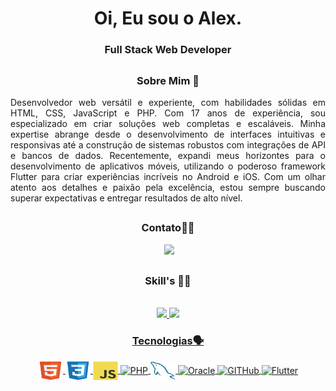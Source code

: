 <link rel="stylesheet" href="https://cdn.jsdelivr.net/gh/devicons/devicon@v2.15.1/devicon.min.css">

<h1 align="center">Oi, Eu sou o Alex.</h1>
<h3 align="center">Full Stack Web Developer</h3>

<!--
- 🔭 I’m currently working on ...
- 🌱 I’m currently learning ...
- 👯 I’m looking to collaborate on ...
- 🤔 I’m looking for help with ...
- 💬 Ask me about ...
- 📫 How to reach me: ...
- 😄 Pronouns: ...
- ⚡ Fun fact: ...
-->


##
<div align="center">
    <h3>Sobre Mim 📢</h3>
    <p align="justify">Desenvolvedor web versátil e experiente, com habilidades sólidas em HTML, CSS, JavaScript e PHP. 
        Com 17 anos de experiência, sou especializado em criar soluções web completas e escaláveis. Minha expertise abrange 
        desde o desenvolvimento de interfaces intuitivas e responsivas até a construção de sistemas robustos com integrações de API e 
        bancos de dados. Recentemente, expandi meus horizontes para o desenvolvimento de aplicativos móveis, utilizando o poderoso framework 
        Flutter para criar experiências incríveis no Android e iOS. Com um olhar atento aos detalhes e paixão pela excelência, estou sempre buscando 
        superar expectativas e entregar resultados de alto nível.</p>
</div> 
 

##

<div align="center">
 <h3> Contato🤙🏻</h3>
    <a target="_blank" href="https://www.linkedin.com/in/alexdu-rt/"><img src="https://img.shields.io/badge/LinkedIn-0077B5?style=for-the-badge&logo=linkedin&logoColor=white" alt=""></a>
    <a target="_blank" href="mailto:alexduart@gmail.com"><img src="https://img.shields.io/badge/Gmail-D14836?style=for-the-badge&logo=gmail&logoColor=white"></a>
</div> 



##

<div align="center">
    <h3> Skill's 👨‍💻</h3>
     <div align="center">
       <a href="https://github.com/alexduart"> <br>
        <img height="160em" src="https://github-readme-stats.vercel.app/api?username=alexduart&show_icons=true&theme=gotham&include_all_commits=true&count_private=true"/>
        <img height="160em" src="https://github-readme-stats.vercel.app/api/top-langs/?username=alexduart&layout=compact&langs_count=7&theme=gotham"/>
</div> 

<div align="center">
      <h3>Tecnologias🗣️</h3>
      <div style="display: inline_block">
       <img align="center" alt="HTML" height="30" width="40" src="https://raw.githubusercontent.com/devicons/devicon/master/icons/html5/html5-original.svg">
       <img align="center" alt="CSS" height="30" width="40" src="https://raw.githubusercontent.com/devicons/devicon/master/icons/css3/css3-original.svg">
       <img align="center" alt="Javascript" height="30" width="40" src="https://raw.githubusercontent.com/devicons/devicon/master/icons/javascript/javascript-original.svg">
       <img align="center" alt="PHP" height="40" width="40" src="https://cdn.jsdelivr.net/gh/devicons/devicon/icons/php/php-original.svg">
       <img align="center" alt="MySQL" height="30" width="40" src="https://raw.githubusercontent.com/devicons/devicon/master/icons/mysql/mysql-original.svg">
       <img align="center" alt="Oracle" height="40" width="40" src="https://avatars.githubusercontent.com/u/4430336?s=200&v=4"> 
       <img align="center" alt="GITHub" height="40" width="40" src="https://cdn.jsdelivr.net/gh/devicons/devicon/icons/github/github-original-wordmark.svg">
       <img align="center" alt="Flutter" height="40" width="40" src="https://storage.googleapis.com/cms-storage-bucket/ec64036b4eacc9f3fd73.svg"> 
       
</div>
